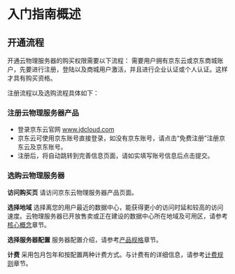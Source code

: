 # 入门指南概述

## 开通流程

开通云物理服务器的购买权限需要以下流程：
需要用户拥有京东云或京东商城账户，先要进行注册，登陆以及商城用户激活，并且进行企业认证或个人认证。这样才具有购买资格。

注册流程以及选购流程具体如下：

### 注册云物理服务器产品

- 登录京东云官网
www.jdcloud.com
- 京东云可使用京东账号直接登录，如没有京东账号，请点击“免费注册”注册京东云及京东账号。
- 注册后，将自动跳转到完善信息页面，请如实填写账号信息后点击提交。

### 选购云物理服务器

**访问购买页** 
请访问京东云物理服务器产品页面。

**选择地域** 
选择离您的用户最近的数据中心，能获得更小的访问时延和较高的访问速度。云物理服务器已开放售卖或正在建设的数据中心所在地域及可用区，请参考[核心概念](../Introduction/Core-Concepts.md)章节。

**选择服务器配置** 
服务器配置介绍，请参考[产品规格](../Introduction/Specifications.md)章节。

**计费** 
采用包月包年和按配置两种计费方式。与计费有的详细信息，请参考[计费规则](../Pricing/Billing-Rules.md)章节。
